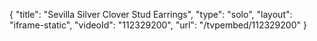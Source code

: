 {
    "title": "Sevilla Silver Clover Stud Earrings",
    "type": "solo",
    "layout": "iframe-static",
    "videoId": "112329200",
    "url": "\/tvpembed\/112329200"
}